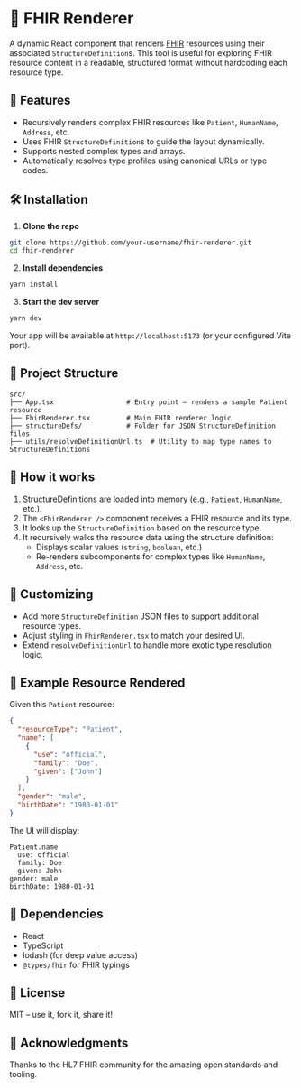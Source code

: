 # 🧬 FHIR Renderer

A dynamic React component that renders [FHIR](https://www.hl7.org/fhir/) resources using their associated `StructureDefinition`s. This tool is useful for exploring FHIR resource content in a readable, structured format without hardcoding each resource type.

## 🚀 Features

- Recursively renders complex FHIR resources like `Patient`, `HumanName`, `Address`, etc.
- Uses FHIR `StructureDefinition`s to guide the layout dynamically.
- Supports nested complex types and arrays.
- Automatically resolves type profiles using canonical URLs or type codes.

## 🛠️ Installation

1. **Clone the repo**

```bash
git clone https://github.com/your-username/fhir-renderer.git
cd fhir-renderer
```

2. **Install dependencies**

```bash
yarn install
```

3. **Start the dev server**

```bash
yarn dev
```

Your app will be available at `http://localhost:5173` (or your configured Vite port).

## 📁 Project Structure

```
src/
├── App.tsx                  # Entry point – renders a sample Patient resource
├── FhirRenderer.tsx         # Main FHIR renderer logic
├── structureDefs/           # Folder for JSON StructureDefinition files
├── utils/resolveDefinitionUrl.ts  # Utility to map type names to StructureDefinitions
```

## 🧩 How it works

1. StructureDefinitions are loaded into memory (e.g., `Patient`, `HumanName`, etc.).
2. The `<FhirRenderer />` component receives a FHIR resource and its type.
3. It looks up the `StructureDefinition` based on the resource type.
4. It recursively walks the resource data using the structure definition:
   - Displays scalar values (`string`, `boolean`, etc.)
   - Re-renders subcomponents for complex types like `HumanName`, `Address`, etc.

## 🔧 Customizing

- Add more `StructureDefinition` JSON files to support additional resource types.
- Adjust styling in `FhirRenderer.tsx` to match your desired UI.
- Extend `resolveDefinitionUrl` to handle more exotic type resolution logic.

## 📄 Example Resource Rendered

Given this `Patient` resource:

```json
{
  "resourceType": "Patient",
  "name": [
    {
      "use": "official",
      "family": "Doe",
      "given": ["John"]
    }
  ],
  "gender": "male",
  "birthDate": "1980-01-01"
}
```

The UI will display:

```
Patient.name
  use: official
  family: Doe
  given: John
gender: male
birthDate: 1980-01-01
```

## 🧱 Dependencies

- React
- TypeScript
- lodash (for deep value access)
- `@types/fhir` for FHIR typings

## 📜 License

MIT – use it, fork it, share it!

## 🙌 Acknowledgments

Thanks to the HL7 FHIR community for the amazing open standards and tooling.
